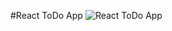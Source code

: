 #React ToDo App
![React ToDo App]("https://github.com/dropname1/React-ToDo-App/blob/main/Readme%20Img/image_2022-07-20_15-02-43.png?raw=true")
